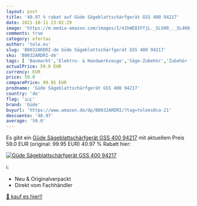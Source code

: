 ```yaml
---
layout: post
title: '40.97 % rabat auf Güde Sägeblattschärfgerät GSS 400 94217'
date: 2021-10-11 23:02:29
image: 'https://m.media-amazon.com/images/I/41hWE8IFfjL._SL500_._SL400_.jpg'
comments: true
category: ofertas
author: 'tole.es'
slug: 'B0032ARDRI-de Güde Sägeblattschärfgerät GSS 400 94217'
sku: 'B0032ARDRI-de'
tags: [ 'Baumarkt','Elektro- & Handwerkzeuge','Säge-Zubehör','Zubehör für Elektrowerkzeuge','güde', ]
actualPrice: 59.0 EUR
currency: EUR
price: 59.0
comparePrice: 99.95 EUR
prodname: 'Güde Sägeblattschärfgerät GSS 400 94217'
country: 'de'
flag: '🇩🇪'
brand: 'Güde'
buyurl: 'https://www.amazon.de/dp/B0032ARDRI/?tag=tolees0ca-21'
descuento: '40.97'
average: '59.0'
---
```


Es gibt ein [Güde Sägeblattschärfgerät GSS 400 94217](https://www.amazon.de/dp/B0032ARDRI/?tag=tolees0ca-21) mit aktuellem Preis 59.0 EUR (original: 99.95 EUR) 40.97 % Rabatt hier:

[![Güde Sägeblattschärfgerät GSS 400 94217](https://m.media-amazon.com/images/I/41hWE8IFfjL._SL500_._SL400_.jpg)](https://www.amazon.de/dp/B0032ARDRI/?tag=tolees0ca-21)

ℹ️:

- Neu & Originalverpackt
- Direkt vom Fachhändler

[🛒 kauf es hier!!](https://www.amazon.de/dp/B0032ARDRI/?tag=tolees0ca-21)
